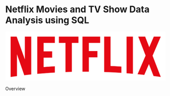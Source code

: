 #       Netflix Movies and TV Show Data Analysis  using SQL 

![Netflix Logo](https://github.com/Stanly06/Netflix_Sql_Project/blob/main/logo.png)

Overview
